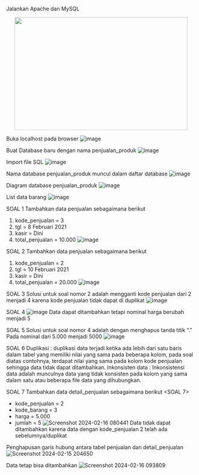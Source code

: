 Jalankan Apache dan MySQL  
<p align="center">
  <img width="460" height="300" src="https://picsum.photos/460/300](https://i.imgur.com/cNTksiE.jpg">
</p>

Buka localhost pada browser
![image](https://github.com/HansenPratama/Learn-MyPHP-Admin/assets/160198005/4ca28ef7-361a-4451-9558-042f45268304)

Buat Database baru dengan nama penjualan_produk
![image](https://github.com/HansenPratama/Learn-MyPHP-Admin/assets/160198005/86c15274-7958-4226-a2ec-27ab4c6da628)

Import file SQL 
![image](https://github.com/HansenPratama/Learn-MyPHP-Admin/assets/160198005/e3ba20be-abd7-45ad-a99d-55faefbcb3cd)

Nama database penjualan_produk muncul dalam daftar database
![image](https://github.com/HansenPratama/Learn-MyPHP-Admin/assets/160198005/275cf2fe-edf8-467d-a03a-821b853e9a37)

Diagram database penjualan_produk
![image](https://github.com/HansenPratama/Learn-MyPHP-Admin/assets/160198005/982264ff-4140-4904-a0d6-c9cc39ef64ce)

List data barang
![image](https://github.com/HansenPratama/Learn-MyPHP-Admin/assets/160198005/f75e204f-d4ec-4cb3-b505-676b013cc2bc)

SOAL 1
Tambahkan data penjualan sebagaimana berikut 
1.	kode_penjualan = 3
2.	tgl = 8 Februari 2021
3.	kasir = Dini
4.	total_penjualan = 10.000
![image](https://github.com/HansenPratama/Learn-MyPHP-Admin/assets/160198005/a3c08332-ba65-4013-a657-ade0291b9261)

SOAL 2
Tambahkan data penjualan sebagaimana berikut 
1.	kode_penjualan = 2
2.	tgl = 10 Februari 2021
3.	kasir = Dini
4.	total_penjualan = 20.000
![image](https://github.com/HansenPratama/Learn-MyPHP-Admin/assets/160198005/77ab7e26-8715-41c3-bb2c-3a88b197948a)

SOAL 3 
Solusi untuk soal nomor 2 adalah mengganti kode penjualan dari 2 menjadi 4 karena kode penjualan tidak dapat di duplikat
![image](https://github.com/HansenPratama/Learn-MyPHP-Admin/assets/160198005/52f85c0e-e571-449e-92f6-cae09fd969ca)

SOAL 4
![image](https://github.com/HansenPratama/Learn-MyPHP-Admin/assets/160198005/b2e00c08-9ddc-4bb4-9ca3-223f75cbf1c9)
Data dapat ditambahkan tetapi nominal harga berubah menjadi 5

SOAL 5
Solusi untuk soal nomor 4 adalah dengan menghapus tanda titik “.” 
Pada nominal dari 5.000 menjadi 5000
![image](https://github.com/HansenPratama/Learn-MyPHP-Admin/assets/160198005/67a74193-3e3b-41a4-904a-fbde469d97d6)

SOAL 6
Duplikasi : duplikasi data terjadi ketika ada lebih dari satu baris dalam tabel yang memiliki nilai yang sama pada beberapa kolom, pada soal diatas contohnya, terdapat nilai yang sama pada kolom kode penjualan sehingga data tidak dapat ditambahkan.
Inkonsisten data : Inkonsistensi data adalah munculnya data yang tidak konsisten pada kolom yang sama dalam satu atau beberapa file data yang dihubungkan.

SOAL 7
Tambahkan data detail_penjualan sebagaimana berikut <SOAL 7>
- kode_penjualan = 2
- kode_barang = 3
- harga = 5.000
- jumlah = 5
![Screenshot 2024-02-16 080441](https://github.com/HansenPratama/Learn-MyPHP-Admin/assets/160198005/a115b57f-ae77-4563-b4a4-ae31876f36ed)
Data tidak dapat ditambahkan karena data dengan kode_penjualan 2 telah ada sebelumnya/duplikat

Penghapusan garis hubung antara tabel penjualan dan detail_penjualan
![Screenshot 2024-02-15 204650](https://github.com/HansenPratama/Learn-MyPHP-Admin/assets/160198005/04dde220-dc6f-40a1-9b0c-05f3ad37b504)

Data tetap bisa ditambahkan 
![Screenshot 2024-02-16 093809](https://github.com/HansenPratama/Learn-MyPHP-Admin/assets/160198005/d1cc2a84-b462-4f65-8341-d23b3a9229e2)

